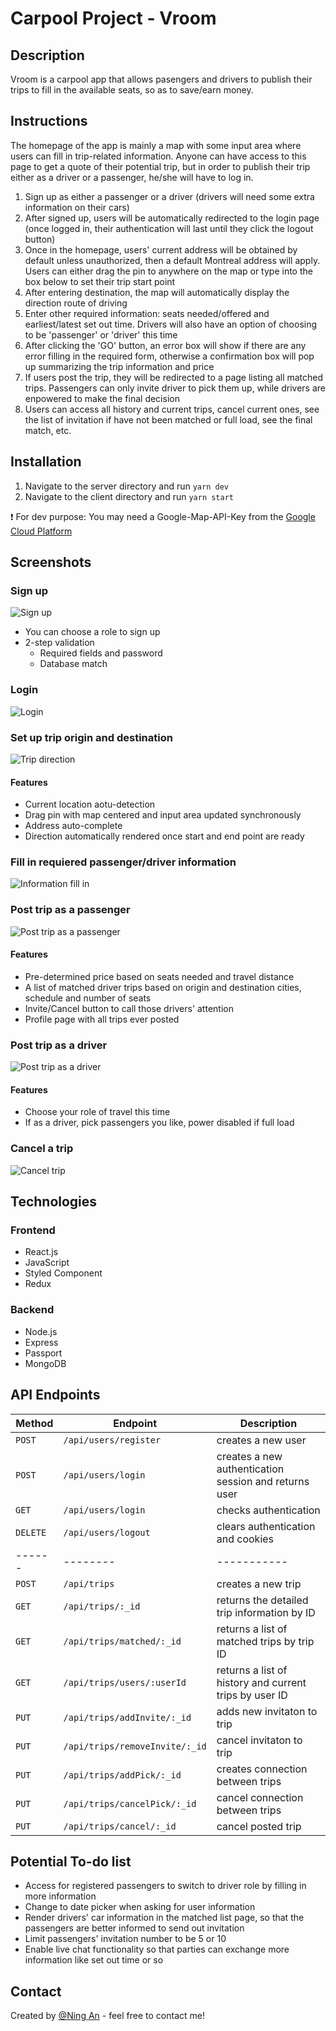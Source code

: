 # Carpool Project - Vroom

## Description

Vroom is a carpool app that allows pasengers and drivers to publish their trips to fill in the available seats, so as to save/earn money.

## Instructions

The homepage of the app is mainly a map with some input area where users can fill in trip-related information. Anyone can have access to this page to get a quote of their potential trip, but in order to publish their trip either as a driver or a passenger, he/she will have to log in.

1. Sign up as either a passenger or a driver (drivers will need some extra information on their cars)
2. After signed up, users will be automatically redirected to the login page (once logged in, their authentication will last until they click the logout button)
3. Once in the homepage, users' current address will be obtained by default unless unauthorized, then a default Montreal address will apply. Users can either drag the pin to anywhere on the map or type into the box below to set their trip start point
4. After entering destination, the map will automatically display the direction route of driving
5. Enter other required information: seats needed/offered and earliest/latest set out time. Drivers will also have an option of choosing to be 'passenger' or 'driver' this time
6. After clicking the 'GO' button, an error box will show if there are any error filling in the required form, otherwise a confirmation box will pop up summarizing the trip information and price
7. If users post the trip, they will be redirected to a page listing all matched trips. Passengers can only invite driver to pick them up, while drivers are enpowered to make the final decision
8. Users can access all history and current trips, cancel current ones, see the list of invitation if have not been matched or full load, see the final match, etc.

## Installation

1. Navigate to the server directory and run `yarn dev`
2. Navigate to the client directory and run `yarn start`

:exclamation: For dev purpose: You may need a Google-Map-API-Key from the [Google Cloud Platform](https://console.cloud.google.com)

## Screenshots

### Sign up

![Sign up](screenshots/signup.gif)

- You can choose a role to sign up
- 2-step validation
  - Required fields and password
  - Database match

### Login

![Login](screenshots/login.gif)

### Set up trip origin and destination

![Trip direction](screenshots/trip-direction.gif)

#### Features

- Current location aotu-detection
- Drag pin with map centered and input area updated synchronously
- Address auto-complete
- Direction automatically rendered once start and end point are ready

### Fill in requiered passenger/driver information

![Information fill in](screenshots/trip-info.gif)

### Post trip as a passenger

![Post trip as a passenger](screenshots/post-trip.gif)

#### Features

- Pre-determined price based on seats needed and travel distance
- A list of matched driver trips based on origin and destination cities, schedule and number of seats
- Invite/Cancel button to call those drivers' attention
- Profile page with all trips ever posted

### Post trip as a driver

![Post trip as a driver](screenshots/post-trip-d.gif)

#### Features

- Choose your role of travel this time
- If as a driver, pick passengers you like, power disabled if full load

### Cancel a trip

![Cancel trip](screenshots/cancel-trip.gif)

## Technologies

### Frontend

- React.js
- JavaScript
- Styled Component
- Redux

### Backend

- Node.js
- Express
- Passport
- MongoDB

## API Endpoints

| Method   | Endpoint                       | Description                                            |
| -------- | ------------------------------ | ------------------------------------------------------ |
| `POST`   | `/api/users/register`          | creates a new user                                     |
| `POST`   | `/api/users/login`             | creates a new authentication session and returns user  |
| `GET`    | `/api/users/login`             | checks authentication                                  |
| `DELETE` | `/api/users/logout`            | clears authentication and cookies                      |
| ------   | --------                       | -----------                                            |
| `POST`   | `/api/trips`                   | creates a new trip                                     |
| `GET`    | `/api/trips/:_id`              | returns the detailed trip information by ID            |
| `GET`    | `/api/trips/matched/:_id`      | returns a list of matched trips by trip ID             |
| `GET`    | `/api/trips/users/:userId`     | returns a list of history and current trips by user ID |
| `PUT`    | `/api/trips/addInvite/:_id`    | adds new invitaton to trip                             |
| `PUT`    | `/api/trips/removeInvite/:_id` | cancel invitaton to trip                               |
| `PUT`    | `/api/trips/addPick/:_id`      | creates connection between trips                       |
| `PUT`    | `/api/trips/cancelPick/:_id`   | cancel connection between trips                        |
| `PUT`    | `/api/trips/cancel/:_id`       | cancel posted trip                                     |

## Potential To-do list

- Access for registered passengers to switch to driver role by filling in more information
- Change to date picker when asking for user information
- Render drivers' car information in the matched list page, so that the passengers are better informed to send out invitation
- Limit passengers' invitation number to be 5 or 10
- Enable live chat functionality so that parties can exchange more information like set out time or so

## Contact

Created by [@Ning An](https://github.com/ning-an) - feel free to contact me!
